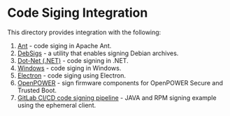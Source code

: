 # Code Siging Integration

This directory provides integration with the following:

1. [Ant](./ant-signjar) - code siging in Apache Ant.
2. [DebSigs](./debsigs) - a utility that enables signing Debian archives.
3. [Dot-Net (.NET)](./dot-net) - code signing in .NET.
4. [Windows](./windows-office) - code siging in Windows.
5. [Electron](https://github.com/unbound-tech/electron-test-app-with-electron-builder) - code siging using Electron.
6. [OpenPOWER](https://github.com/unbound-tech/sb-signing-utils) - sign firmware components for OpenPOWER Secure and Trusted Boot.
7. [GitLab CI/CD code signing pipeline](./gitlab-ci-cd-pipeline) - JAVA and RPM signing example using the ephemeral client.
